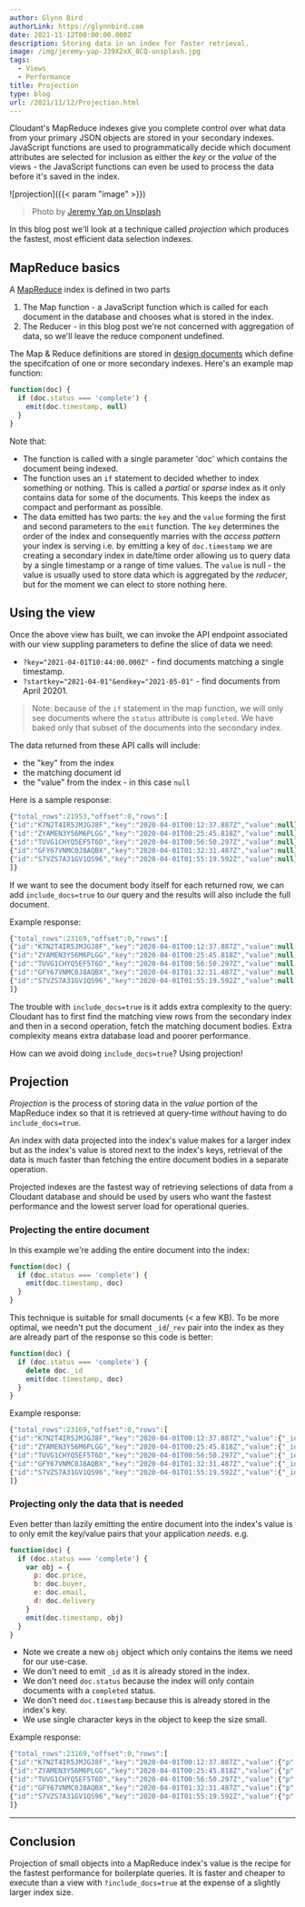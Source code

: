 ```yaml
---
author: Glynn Bird
authorLink: https://glynnbird.com
date: 2021-11-12T00:00:00.000Z
description: Storing data in an index for faster retrieval.
image: /img/jeremy-yap-J39X2xX_8CQ-unsplash.jpg
tags:
  - Views
  - Performance
title: Projection
type: blog
url: /2021/11/12/Projection.html
---
```



Cloudant's MapReduce indexes give you complete control over what data from your primary JSON objects are stored in your secondary indexes. JavaScript functions are used to programmatically decide which document attributes are selected for inclusion as either the _key_ or the _value_ of the views - the JavaScript functions can even be used to process the data before it's saved in the index.

![projection]({{< param "image" >}})
> Photo by [Jeremy Yap on Unsplash](https://unsplash.com/photos/J39X2xX_8CQ)

In this blog post we'll look at a technique called _projection_ which produces the fastest, most efficient data selection indexes.

## MapReduce basics

A [MapReduce](https://cloud.ibm.com/docs/Cloudant?topic=Cloudant-creating-views-mapreduce) index is defined in two parts

1. The Map function - a JavaScript function which is called for each document in the database and chooses what is stored in the index.
2. The Reducer - in this blog post we're not concerned with aggregation of data, so we'll leave the reduce component undefined.

The Map & Reduce definitions are stored in [design documents](https://cloud.ibm.com/docs/Cloudant?topic=Cloudant-design-documents) which define the specifcation of one or more secondary indexes. Here's an example map function:

```js
function(doc) {
  if (doc.status === 'complete') {
    emit(doc.timestamp, null)
  }
}
```

Note that:

- The function is called with a single parameter 'doc' which contains the document being indexed.
- The function uses an `if` statement to decided whether to index something or nothing. This is called a _partial_ or _sparse_ index as it only contains data for some of the documents. This keeps the index as compact and performant as possible.
- The data emitted has two parts: the `key` and the `value` forming the first and second parameters to the `emit` function. The `key` determines the order of the index and consequently marries with the _access pattern_ your index is serving i.e. by emitting a key of `doc.timestamp` we are creating a secondary index in date/time order allowing us to query data by a single timestamp or a range of time values. The `value` is null - the value is usually used to store data which is aggregated by the _reducer_, but for the moment we can elect to store nothing here.

## Using the view

Once the above view has built, we can invoke the API endpoint associated with our view suppling parameters to define the slice of data we need:

- `?key="2021-04-01T10:44:00.000Z"` - find documents matching a single timestamp.
- `?startkey="2021-04-01"&endkey="2021-05-01"` - find documents from April 20201.

> Note: because of the `if` statement in the map function, we will only see documents where the `status` attribute is `completed`. We have baked only that subset of the documents into the secondary index.

The data returned from these API calls will include:

- the "key" from the index
- the matching document id
- the "value" from the index - in this case `null`

Here is a sample response:

```js
{"total_rows":21953,"offset":0,"rows":[
{"id":"K7N2T4IR5JMJGJ8F","key":"2020-04-01T00:12:37.887Z","value":null},
{"id":"ZYAMEN3Y56M6PLGG","key":"2020-04-01T00:25:45.818Z","value":null},
{"id":"TUVG1CHYQ5EF5T6D","key":"2020-04-01T00:56:50.297Z","value":null},
{"id":"GFY67VNMC0J8AQBX","key":"2020-04-01T01:32:31.487Z","value":null},
{"id":"S7VZS7A31GV1QS96","key":"2020-04-01T01:55:19.592Z","value":null}
]}
```

If we want to see the document body itself for each returned row, we can add `include_docs=true` to our query and the results will also include the full document.

Example response:

```js
{"total_rows":23169,"offset":0,"rows":[
{"id":"K7N2T4IR5JMJGJ8F","key":"2020-04-01T00:12:37.887Z","value":null,"doc":{"_id":"K7N2T4IR5JMJGJ8F","_rev":"1-c2ea27ee82feb91ba80708c5e8f83d29","status":"complete","timestamp":"2020-04-01T00:12:37.887Z","price":72.23,"buyer":"Dorathy Xiong","email":"dorathy.xiong51243@hotmail.com","address":"4574 Aston Street , Glossop, Shropshire, PL7 6VI","delivery":"failed"}},
{"id":"ZYAMEN3Y56M6PLGG","key":"2020-04-01T00:25:45.818Z","value":null,"doc":{"_id":"ZYAMEN3Y56M6PLGG","_rev":"1-b215e5e7335d7ad8cac4e33073598c02","status":"complete","timestamp":"2020-04-01T00:25:45.818Z","price":75.3,"buyer":"Yajaira Gary","email":"yajaira_gary@yahoo.com","address":"2784 Meal Lane , New Alresford, Montgomeryshire, GL9 0DR","delivery":"failed"}},
{"id":"TUVG1CHYQ5EF5T6D","key":"2020-04-01T00:56:50.297Z","value":null,"doc":{"_id":"TUVG1CHYQ5EF5T6D","_rev":"1-00f9d105a31b3c86657f797f9eeb5b1b","status":"complete","timestamp":"2020-04-01T00:56:50.297Z","price":36.51,"buyer":"Kandi Bolduc","email":"kandi9@meetup.com","address":"4712 Burstead Road , Knottingley, Durham, SO35 6MK","delivery":"failed"}},
{"id":"GFY67VNMC0J8AQBX","key":"2020-04-01T01:32:31.487Z","value":null,"doc":{"_id":"GFY67VNMC0J8AQBX","_rev":"1-989788f7d9e2cb881c92c44cdc765eed","status":"complete","timestamp":"2020-04-01T01:32:31.487Z","price":28.08,"buyer":"Santina Leal","email":"santina_leal3384@gmail.com","address":"6443 Ashlands Street , Eccles, Essex, KY8 9JC","delivery":"delivered"}},
{"id":"S7VZS7A31GV1QS96","key":"2020-04-01T01:55:19.592Z","value":null,"doc":{"_id":"S7VZS7A31GV1QS96","_rev":"1-ea8cf28f1e5c9af038d4120753c513ee","status":"complete","timestamp":"2020-04-01T01:55:19.592Z","price":8.99,"buyer":"Thomas Abreu","email":"thomas.abreu@duo.com","address":"3250 Turfland Road , Kidsgrove, Radnorshire, EC8 5MQ","delivery":"delivered"}}
]}
```

The trouble with `include_docs=true` is it adds extra complexity to the query: Cloudant has to first find the matching view rows from the secondary index and then in a second operation, fetch the matching document bodies. Extra complexity means extra database load and poorer performance.

How can we avoid doing `include_docs=true`? Using projection!

## Projection

_Projection_ is the process of storing data in the _value_ portion of the MapReduce index so that it is retrieved at query-time _without_ having to do `include_docs=true`.

An index with data projected into the index's value makes for a larger index but as the index's value is stored next to the index's keys, retrieval of the data is much faster than fetching the entire document bodies in a separate operation.

Projected indexes are the fastest way of retrieving selections of data from a Cloudant database and should be used by users who want the fastest performance and the lowest server load for operational queries.

### Projecting the entire document

In this example we're adding the entire document into the index:

```js
function(doc) {
  if (doc.status === 'complete') {
    emit(doc.timestamp, doc)
  }
}
```

This technique is suitable for small documents (< a few KB). To be more optimal, we needn't put the document `_id`/`_rev` pair into the index as they are already part of the response so this code is better:

```js
function(doc) {
  if (doc.status === 'complete') {
    delete doc._id
    emit(doc.timestamp, doc)
  }
}
```

Example response:

```js
{"total_rows":23169,"offset":0,"rows":[
{"id":"K7N2T4IR5JMJGJ8F","key":"2020-04-01T00:12:37.887Z","value":{"_id":"K7N2T4IR5JMJGJ8F","_rev":"1-c2ea27ee82feb91ba80708c5e8f83d29","status":"complete","timestamp":"2020-04-01T00:12:37.887Z","price":72.23,"buyer":"Dorathy Xiong","email":"dorathy.xiong51243@hotmail.com","address":"4574 Aston Street , Glossop, Shropshire, PL7 6VI","delivery":"failed"}},
{"id":"ZYAMEN3Y56M6PLGG","key":"2020-04-01T00:25:45.818Z","value":{"_id":"ZYAMEN3Y56M6PLGG","_rev":"1-b215e5e7335d7ad8cac4e33073598c02","status":"complete","timestamp":"2020-04-01T00:25:45.818Z","price":75.3,"buyer":"Yajaira Gary","email":"yajaira_gary@yahoo.com","address":"2784 Meal Lane , New Alresford, Montgomeryshire, GL9 0DR","delivery":"failed"}},
{"id":"TUVG1CHYQ5EF5T6D","key":"2020-04-01T00:56:50.297Z","value":{"_id":"TUVG1CHYQ5EF5T6D","_rev":"1-00f9d105a31b3c86657f797f9eeb5b1b","status":"complete","timestamp":"2020-04-01T00:56:50.297Z","price":36.51,"buyer":"Kandi Bolduc","email":"kandi9@meetup.com","address":"4712 Burstead Road , Knottingley, Durham, SO35 6MK","delivery":"failed"}},
{"id":"GFY67VNMC0J8AQBX","key":"2020-04-01T01:32:31.487Z","value":{"_id":"GFY67VNMC0J8AQBX","_rev":"1-989788f7d9e2cb881c92c44cdc765eed","status":"complete","timestamp":"2020-04-01T01:32:31.487Z","price":28.08,"buyer":"Santina Leal","email":"santina_leal3384@gmail.com","address":"6443 Ashlands Street , Eccles, Essex, KY8 9JC","delivery":"delivered"}},
{"id":"S7VZS7A31GV1QS96","key":"2020-04-01T01:55:19.592Z","value":{"_id":"S7VZS7A31GV1QS96","_rev":"1-ea8cf28f1e5c9af038d4120753c513ee","status":"complete","timestamp":"2020-04-01T01:55:19.592Z","price":8.99,"buyer":"Thomas Abreu","email":"thomas.abreu@duo.com","address":"3250 Turfland Road , Kidsgrove, Radnorshire, EC8 5MQ","delivery":"delivered"}}
]}
```

### Projecting only the data that is needed

Even better than lazily emitting the entire document into the index's value is to only emit the key/value pairs that your application _needs_. e.g.

```js
function(doc) {
  if (doc.status === 'complete') {
    var obj = {
      p: doc.price,
      b: doc.buyer,
      e: doc.email,
      d: doc.delivery
    }
    emit(doc.timestamp, obj)
  }
}
```

- Note we create a new `obj` object which only contains the items we need for our use-case.
- We don't need to emit `_id` as it is already stored in the index.
- We don't need `doc.status` because the index will only contain documents with a `completed` status.
- We don't need `doc.timestamp` because this is already stored in the index's key.
- We use single character keys in the object to keep the size small.

Example response:

```js
{"total_rows":23169,"offset":0,"rows":[
{"id":"K7N2T4IR5JMJGJ8F","key":"2020-04-01T00:12:37.887Z","value":{"p":72.23,"b":"Dorathy Xiong","e":"dorathy.xiong51243@hotmail.com","d":"failed"}},
{"id":"ZYAMEN3Y56M6PLGG","key":"2020-04-01T00:25:45.818Z","value":{"p":75.3,"b":"Yajaira Gary","e":"yajaira_gary@yahoo.com","d":"failed"}},
{"id":"TUVG1CHYQ5EF5T6D","key":"2020-04-01T00:56:50.297Z","value":{"p":36.51,"b":"Kandi Bolduc","e":"kandi9@meetup.com","d":"failed"}},
{"id":"GFY67VNMC0J8AQBX","key":"2020-04-01T01:32:31.487Z","value":{"p":28.08,"b":"Santina Leal","e":"santina_leal3384@gmail.com","d":"delivered"}},
{"id":"S7VZS7A31GV1QS96","key":"2020-04-01T01:55:19.592Z","value":{"p":8.99,"b":"Thomas Abreu","e":"thomas.abreu@duo.com","d":"delivered"}}
]}
```
---------

## Conclusion

Projection of small objects into a MapReduce index's value is the recipe for the fastest performance for boilerplate queries. It is faster and cheaper to execute than a view with `?include_docs=true` at the expense of a slightly larger index size.
